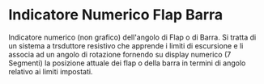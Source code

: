 # Indicatore Numerico Flap Barra
Indicatore numerico (non grafico) dell'angolo di Flap o di Barra.
Si tratta di un sistema a trsduttore resistivo che apprende i limiti di escursione e li associa ad un angolo di rotazione fornendo su display numerico (7 Segmenti) la posizione attuale dei flap o della barra in termini di angolo relativo ai limiti impostati. 
